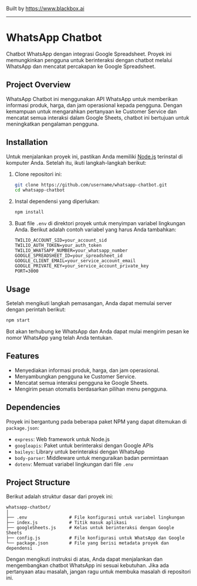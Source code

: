 
Built by https://www.blackbox.ai

---

# WhatsApp Chatbot

Chatbot WhatsApp dengan integrasi Google Spreadsheet. Proyek ini memungkinkan pengguna untuk berinteraksi dengan chatbot melalui WhatsApp dan mencatat percakapan ke Google Spreadsheet.

## Project Overview

WhatsApp Chatbot ini menggunakan API WhatsApp untuk memberikan informasi produk, harga, dan jam operasional kepada pengguna. Dengan kemampuan untuk mengarahkan pertanyaan ke Customer Service dan mencatat semua interaksi dalam Google Sheets, chatbot ini bertujuan untuk meningkatkan pengalaman pengguna.

## Installation

Untuk menjalankan proyek ini, pastikan Anda memiliki [Node.js](https://nodejs.org/) terinstal di komputer Anda. Setelah itu, ikuti langkah-langkah berikut:

1. Clone repositori ini:
   ```bash
   git clone https://github.com/username/whatsapp-chatbot.git
   cd whatsapp-chatbot
   ```

2. Instal dependensi yang diperlukan:
   ```bash
   npm install
   ```

3. Buat file `.env` di direktori proyek untuk menyimpan variabel lingkungan Anda. Berikut adalah contoh variabel yang harus Anda tambahkan:
   ```
   TWILIO_ACCOUNT_SID=your_account_sid
   TWILIO_AUTH_TOKEN=your_auth_token
   TWILIO_WHATSAPP_NUMBER=your_whatsapp_number
   GOOGLE_SPREADSHEET_ID=your_spreadsheet_id
   GOOGLE_CLIENT_EMAIL=your_service_account_email
   GOOGLE_PRIVATE_KEY=your_service_account_private_key
   PORT=3000
   ```

## Usage

Setelah mengikuti langkah pemasangan, Anda dapat memulai server dengan perintah berikut:
```bash
npm start
```

Bot akan terhubung ke WhatsApp dan Anda dapat mulai mengirim pesan ke nomor WhatsApp yang telah Anda tentukan.

## Features

- Menyediakan informasi produk, harga, dan jam operasional.
- Menyambungkan pengguna ke Customer Service.
- Mencatat semua interaksi pengguna ke Google Sheets.
- Mengirim pesan otomatis berdasarkan pilihan menu pengguna.

## Dependencies

Proyek ini bergantung pada beberapa paket NPM yang dapat ditemukan di `package.json`:

- `express`: Web framework untuk Node.js
- `googleapis`: Paket untuk berinteraksi dengan Google APIs
- `baileys`: Library untuk berinteraksi dengan WhatsApp
- `body-parser`: Middleware untuk menguraikan badan permintaan
- `dotenv`: Memuat variabel lingkungan dari file `.env`

## Project Structure

Berikut adalah struktur dasar dari proyek ini:

```
whatsapp-chatbot/
│
├── .env                # File konfigurasi untuk variabel lingkungan
├── index.js            # Titik masuk aplikasi
├── googleSheets.js     # Kelas untuk berinteraksi dengan Google Sheets
├── config.js           # File konfigurasi untuk WhatsApp dan Google
└── package.json        # File yang berisi metadata proyek dan dependensi
```

Dengan mengikuti instruksi di atas, Anda dapat menjalankan dan mengembangkan chatbot WhatsApp ini sesuai kebutuhan. Jika ada pertanyaan atau masalah, jangan ragu untuk membuka masalah di repositori ini.